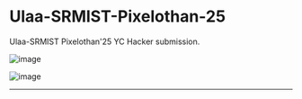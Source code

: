 # Ulaa-SRMIST-Pixelothan-25
Ulaa-SRMIST Pixelothan'25 YC Hacker submission.

![image](https://github.com/user-attachments/assets/1bc8dbb7-7084-47ab-aecd-b0f4cea25166)


![image](https://github.com/user-attachments/assets/2c6275af-83a0-46c7-aa52-08320cb61175)

---
